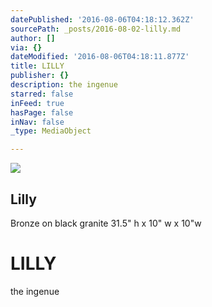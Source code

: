 ```yaml
---
datePublished: '2016-08-06T04:18:12.362Z'
sourcePath: _posts/2016-08-02-lilly.md
author: []
via: {}
dateModified: '2016-08-06T04:18:11.877Z'
title: LILLY
publisher: {}
description: the ingenue
starred: false
inFeed: true
hasPage: false
inNav: false
_type: MediaObject

---
```

<article style=""><img src="https://s3-us-west-2.amazonaws.com/the-grid-img/p/d882689b925a228a49aee6fd080c9d1d972d3a14.jpg" /><h1>Lilly </h1><p> Bronze on black granite 31.5" h x 10" w x 10"w</p></article>

# **LILLY**

the ingenue